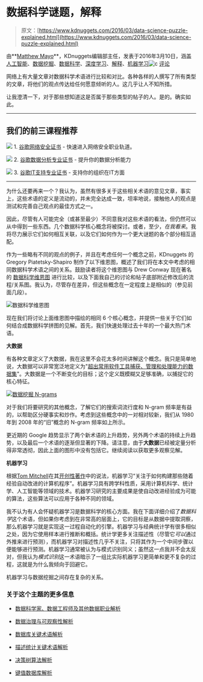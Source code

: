 # 数据科学谜题，解释

> 原文：[https://www.kdnuggets.com/2016/03/data-science-puzzle-explained.html](https://www.kdnuggets.com/2016/03/data-science-puzzle-explained.html)

由**[Matthew Mayo](https://www.kdnuggets.com/author/matt-mayo "Posts by Matthew Mayo")**，KDnuggets编辑部主任，发表于2016年3月10日，涵盖[人工智能](https://www.kdnuggets.com/tag/artificial-intelligence)、[数据挖掘](https://www.kdnuggets.com/tag/data-mining)、[数据科学](https://www.kdnuggets.com/tag/data-science)、[深度学习](https://www.kdnuggets.com/tag/deep-learning)、[解释](https://www.kdnuggets.com/tag/explained)、[机器学习](https://www.kdnuggets.com/tag/machine-learning)![c](../Images/3d9c022da2d331bb56691a9617b91b90.png) [评论](#comments)

网络上有大量文章对数据科学术语进行比较和对比。各种各样的人撰写了所有类型的文章，将他们的观点传达给任何愿意倾听的人。这几乎让人不知所措。

让我澄清一下，对于那些想知道这是否属于那些类型的帖子的人。是的。确实如此。

* * *

## 我们的前三课程推荐

![](../Images/0244c01ba9267c002ef39d4907e0b8fb.png) 1\. [谷歌网络安全证书](https://www.kdnuggets.com/google-cybersecurity) - 快速进入网络安全职业轨道。

![](../Images/e225c49c3c91745821c8c0368bf04711.png) 2\. [谷歌数据分析专业证书](https://www.kdnuggets.com/google-data-analytics) - 提升你的数据分析能力

![](../Images/0244c01ba9267c002ef39d4907e0b8fb.png) 3\. [谷歌IT支持专业证书](https://www.kdnuggets.com/google-itsupport) - 支持你的组织在IT方面

* * *

为什么还要再来一个？我认为，虽然有很多关于这些相关术语的意见文章，事实上，这些术语的定义是流动的，并未完全达成一致，坦率地说，接触他人的观点是测试和完善自己观点的最佳方式之一。

因此，尽管有人可能完全（或甚至最少）不同意我对这些术语的看法，但仍然可以从中得到一些东西。几个数据科学核心概念将被探讨。或者，至少，*在我看来*。我将尽力展示它们如何相互关联，以及它们如何作为一个更大谜题的各个部分相互适配。

作为一些略有不同的观点的例子，并且在考虑任何一个概念之前，KDnuggets 的 Gregory Piatetsky-Shapiro 制作了以下维恩图，概述了我们将在本文中考虑的相同数据科学术语之间的关系。鼓励读者将这个维恩图与 Drew Conway 现在著名的 [数据科学维恩图](http://drewconway.com/zia/2013/3/26/the-data-science-venn-diagram) 进行比较，以及下面我自己的讨论和帖子底部附近修改后的流程/关系图。我认为，尽管存在差异，但这些概念在一定程度上是相似的（参见前面几段）。

![数据科学维恩图](../Images/1ef9395e09bfd010cf816ab751c5f77b.png)

现在我们将讨论上面维恩图中描绘的相同 6 个核心概念，并提供一些关于它们如何结合成数据科学拼图的见解。首先，我们快速处理过去十年的一个最大热门术语。

**大数据**

有各种文章定义了大数据，我在这里不会花太多时间讲解这个概念。我只是简单地说，大数据可以非常宽泛地定义为"[超出常用软件工具捕获、管理和处理能力的数据集](https://www.amazon.com/Mastering-Cloud-Computing-Foundations-Applications-ebook/dp/B00CMQJZWE)"。大数据是一个不断变化的目标；这个定义既模糊又足够准确，以捕捉它的核心特征。

[![数据挖掘 N-grams](../Images/65719da27f2dc98ddea28888bb95e4f4.png)](https://i.imgur.com/lvOOzEm.jpg)

对于我们将要研究的其他概念，了解它们的搜索词流行度和 N-gram 频率是有益的，以帮助区分硬事实和炒作。考虑到这些概念中的一对相对较新，我们从 1980 年到 2008 年的“旧”概念的 N-gram 频率如上所示。

更近期的 Google 趋势显示了两个新术语的上升趋势，另外两个术语的持续上升趋势，以及最后一个术语的逐渐但显著的下降。请注意，由于**大数据**已经被定量分析得非常透彻，因此上面的图形中没有包括它。继续阅读以获取更多观察见解。

**机器学习**

根据[Tom Mitchell](http://www.cs.cmu.edu/~tom/)在其[开创性著作](http://www.cs.cmu.edu/afs/cs.cmu.edu/user/mitchell/ftp/mlbook.html)中的说法，机器学习“关注于如何构建那些随着经验自动改进的计算机程序”。机器学习具有跨学科性质，采用计算机科学、统计学、人工智能等领域的技术。机器学习研究的主要成果是使自动改进经验成为可能的算法，这些算法可以应用于各种不同的领域。

我不认为有人会怀疑机器学习是数据科学的核心方面。我在下面详细介绍了*数据科学*这个术语，但如果你考虑到在非常高的层面上，它的目标是从数据中提取洞察，那么机器学习就是实现这一过程自动化的引擎。机器学习与经典统计学有很多相似之处，因为它使用样本进行推断和概括。统计学更多关注描述性（尽管它*可以*通过外推来进行预测），而机器学习对描述性几乎不关注，只将其作为一个中间步骤以便能够进行预测。机器学习通常被认为与模式识别同义；虽然这一点我并不会太反对，但我认为*模式识别*这一术语暗示了一组比实际机器学习更简单和更不复杂的过程，这就是为什么我倾向于回避它。

机器学习与数据挖掘之间存在复杂的关系。

### 关于这个主题的更多信息

+   [数据科学家、数据工程师及其他数据职业解析](https://www.kdnuggets.com/2021/05/data-scientist-data-engineer-data-careers-explained.html)

+   [数据治理与可观察性解析](https://www.kdnuggets.com/2022/08/data-governance-observability-explained.html)

+   [数据库关键术语解析](https://www.kdnuggets.com/2016/07/database-key-terms-explained.html)

+   [描述统计关键术语解析](https://www.kdnuggets.com/2017/05/descriptive-statistics-key-terms-explained.html)

+   [决策树算法解析](https://www.kdnuggets.com/2020/01/decision-tree-algorithm-explained.html)

+   [键值数据库解析](https://www.kdnuggets.com/2021/04/nosql-explained-understanding-key-value-databases.html)
